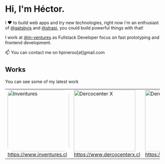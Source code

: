 # Hi, I'm Héctor.

I ♥ to build web apps and try new technologies, right now i'm an enthusiast of [@gatsbyjs](https://github.com/gatsbyjs) and [@strapi](https://github.com/strapi), you could build powerful things with that!

I work at [@in-ventures](https://github.com/in-ventures) as Fullstack Developer focus on fast prototyping and frontend development.

📫 You can contact me on hpineroo[at]gmail.com

## Works

You can see some of my latest work
<table>
  <tr>
    <td>
      <img width="200" src="https://i.imgur.com/r9PauAl.jpg" alt="Inventures" style="border-radius: 1em;">
      <br>
      <a href="https://inventures.cl" target="_blank">https://www.inventures.cl</a>
    </td>
    <td>
      <img width="200" src="https://i.imgur.com/GowvoyV.jpg" alt="Dercocenter X">
      <br>
      <a href="https://dercocenterx.cl" target="_blank">https://www.dercocenterx.cl</a>
    </td>
    <td>
      <img width="200" src="https://i.imgur.com/w1qL8vb.png" alt="Dercomaq">
      <br>
      <a href="https://dercomaq.cl" target="_blank">https://www.dercomaq.cl</a>
    </td>
  </tr>  
</table>
    

<!--
**hpineroo/hpineroo** is a ✨ _special_ ✨ repository because its `README.md` (this file) appears on your GitHub profile.

Here are some ideas to get you started:

- 🔭 I’m currently working on ...
- 🌱 I’m currently learning ...
- 👯 I’m looking to collaborate on ...
- 🤔 I’m looking for help with ...
- 💬 Ask me about ...
-  How to reach me: ...
- 😄 Pronouns: ...
- ⚡ Fun fact: ...
-->
